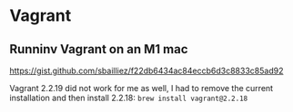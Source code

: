 # Vagrant

## Runninv Vagrant on an M1 mac
https://gist.github.com/sbailliez/f22db6434ac84eccb6d3c8833c85ad92

Vagrant 2.2.19 did not work for me as well, I had to remove the current installation and then install 2.2.18: `brew install vagrant@2.2.18`
